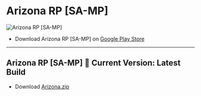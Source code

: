 # Arizona RP [SA-MP]

![Arizona RP [SA-MP]](https://raw.githubusercontent.com/chenschmidt/Arizona-Mobile/main/IMG_20220924_062035.png)

- Download Arizona RP [SA-MP] on [Google Play Store](https://play.google.com/store/apps/details?id=ru.arizonarp.samp)

--------------------------------------------------------------------------------------------------------------------
Arizona RP [SA-MP] :ghost:
Current Version: Latest Build
--------------------------------------------------------------------------------------------------------------------

- Download [Arizona.zip](https://github.com/chenschmidt/SAMP-MOBILE/releases/download/SAMP-UNIVERSAL-APK/ARIZONA.zip)
